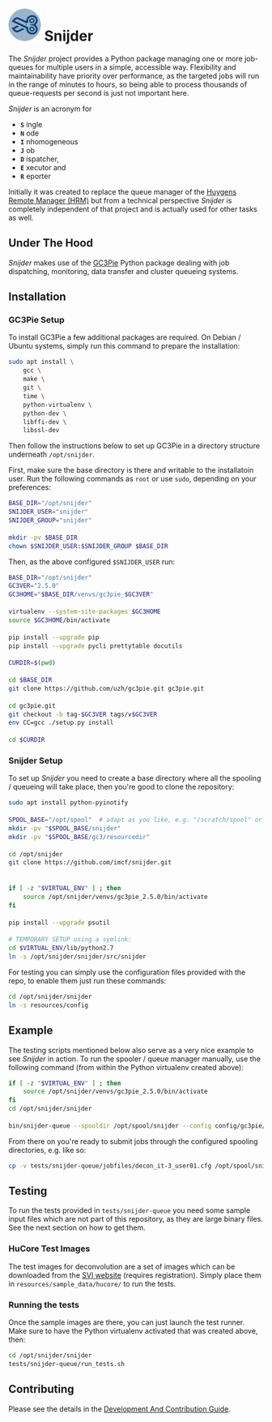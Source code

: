 # ![Snijder logo][img_snijder_logo] Snijder

The _Snijder_ project provides a Python package managing one or more job-queues
for multiple users in a simple, accessible way. Flexibility and maintainability
have priority over performance, as the targeted jobs will run in the range of
minutes to hours, so being able to process thousands of queue-requests per
second is just not important here.

_Snijder_ is an acronym for
* **`S`** ingle
* **`N`** ode
* **`I`** nhomogeneous
* **`J`** ob
* **`D`** ispatcher,
* **`E`** xecutor and
* **`R`** eporter

Initially it was created to replace the queue manager of the [Huygens Remote
Manager (HRM)](http://huygens-rm.org/) but from a technical perspective
_Snijder_ is completely independent of that project and is actually used for
other tasks as well.


## Under The Hood

_Snijder_ makes use of the [GC3Pie](https://github.com/imcf/gc3pie) Python
package dealing with job dispatching, monitoring, data transfer and cluster
queueing systems.

## Installation

### GC3Pie Setup

To install GC3Pie a few additional packages are required. On Debian / Ubuntu
systems, simply run this command to prepare the installation:

```bash
sudo apt install \
    gcc \
    make \
    git \
    time \
    python-virtualenv \
    python-dev \
    libffi-dev \
    libssl-dev
```

Then follow the instructions below to set up GC3Pie in a directory structure
underneath `/opt/snijder`.

First, make sure the base directory is there and writable to the installatoin
user. Run the following commands as `root` or use `sudo`, depending on your
preferences:

```bash
BASE_DIR="/opt/snijder"
SNIJDER_USER="snijder"
SNIJDER_GROUP="snijder"

mkdir -pv $BASE_DIR
chown $SNIJDER_USER:$SNIJDER_GROUP $BASE_DIR
```

Then, as the above configured `$SNIJDER_USER` run:

```bash
BASE_DIR="/opt/snijder"
GC3VER="2.5.0"
GC3HOME="$BASE_DIR/venvs/gc3pie_$GC3VER"

virtualenv --system-site-packages $GC3HOME
source $GC3HOME/bin/activate

pip install --upgrade pip
pip install --upgrade pycli prettytable docutils

CURDIR=$(pwd)

cd $BASE_DIR
git clone https://github.com/uzh/gc3pie.git gc3pie.git

cd gc3pie.git
git checkout -b tag-$GC3VER tags/v$GC3VER
env CC=gcc ./setup.py install

cd $CURDIR
```

### Snijder Setup

To set up _Snijder_ you need to create a base directory where all the spooling /
queueing will take place, then you're good to clone the repository:

```bash
sudo apt install python-pyinotify

SPOOL_BASE="/opt/spool"  # adapt as you like, e.g. "/scratch/spool" or similar
mkdir -pv "$SPOOL_BASE/snijder"
mkdir -pv "$SPOOL_BASE/gc3/resourcedir"

cd /opt/snijder
git clone https://github.com/imcf/snijder.git


if [ -z "$VIRTUAL_ENV" ] ; then
    source /opt/snijder/venvs/gc3pie_2.5.0/bin/activate
fi

pip install --upgrade psutil

# TEMPORARY SETUP using a symlink:
cd $VIRTUAL_ENV/lib/python2.7
ln -s /opt/snijder/snijder/src/snijder
```

For testing you can simply use the configuration files provided with the repo,
to enable them just run these commands:

```bash
cd /opt/snijder/snijder
ln -s resources/config
```

## Example

The testing scripts mentioned below also serve as a very nice example to see
_Snijder_ in action. To run the spooler / queue manager manually, use the
following command (from within the Python virtualenv created above):

```bash
if [ -z "$VIRTUAL_ENV" ] ; then
    source /opt/snijder/venvs/gc3pie_2.5.0/bin/activate
fi
cd /opt/snijder/snijder

bin/snijder-queue --spooldir /opt/spool/snijder --config config/gc3pie/localhost.conf -v
```

From there on you're ready to submit jobs through the configured spooling
directories, e.g. like so:

```bash
cp -v tests/snijder-queue/jobfiles/decon_it-3_user01.cfg /opt/spool/snijder/spool/new/
```

## Testing

To run the tests provided in `tests/snijder-queue` you need some sample input
files which are not part of this repository, as they are large binary files. See
the next section on how to get them.

### HuCore Test Images

The test images for deconvolution are a set of images which can be downloaded
from the [SVI website](https://svi.nl/DemoImages) (requires registration).
Simply place them in `resources/sample_data/hucore/` to run the tests.

### Running the tests

Once the sample images are there, you can just launch the test runner. Make sure
to have the Python virtualenv activated that was created above, then:

```bash
cd /opt/snijder/snijder
tests/snijder-queue/run_tests.sh
```

## Contributing

Please see the details in the [Development And Contribution
Guide](CONTRIBUTING.md).

[img_snijder_logo]: https://raw.githubusercontent.com/imcf/snijder/master/resources/artwork/snijder-logo-blue-64.png